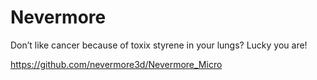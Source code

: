 # Nevermore

Don’t like cancer because of toxix styrene in your lungs? Lucky you are!

https://github.com/nevermore3d/Nevermore_Micro
